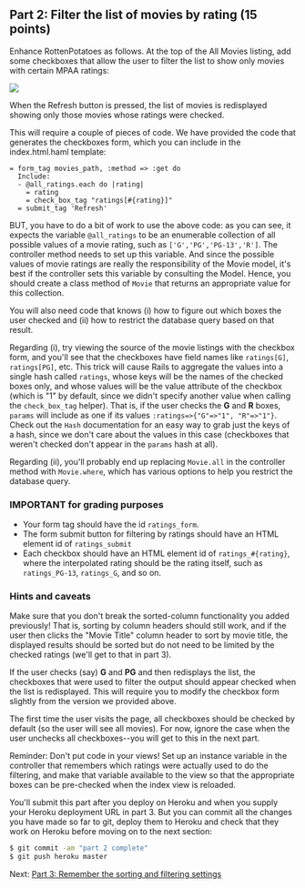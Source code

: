 ## Part 2: Filter the list of movies by rating (15 points)

Enhance RottenPotatoes as follows. At the top of the All Movies listing, add some checkboxes that allow the user to filter the list to show only movies with certain MPAA ratings: 

![](https://github.com/saasbook/hw-rails-intro/blob/master/filter-screenshot.png)

When the Refresh button is pressed, the list of movies is redisplayed showing only those movies whose ratings were checked. 

This will require a couple of pieces of code. We have provided the code that generates the checkboxes form, which you can include in the index.html.haml template: 

```haml
= form_tag movies_path, :method => :get do
  Include:
  - @all_ratings.each do |rating|
    = rating
    = check_box_tag "ratings[#{rating}]"
  = submit_tag 'Refresh'
```

BUT, you have to do a bit of work to use the above code: as you can see, it expects the variable `@all_ratings` to be an enumerable collection of all possible values of a movie rating, such as `['G','PG','PG-13','R']`. The controller method needs to set up this variable. And since the possible values of movie ratings are really the responsibility of the Movie model, it's best if the controller sets this variable by consulting the Model. Hence, you should create a class method of `Movie` that returns an appropriate value for this collection. 

You will also need code that knows (i) how to figure out which boxes the user checked and (ii) how to restrict the database query based on that result.  

Regarding (i), try viewing the source of the movie listings with the checkbox form, and you'll see that the checkboxes have field names like `ratings[G]`, `ratings[PG]`, etc. This trick will cause Rails to aggregate the values into a single hash called `ratings`, whose keys will be the names of the checked boxes only, and whose values will be the value attribute of the checkbox (which is "1" by default, since we didn't specify another value when calling the `check_box_tag` helper). That is, if the user checks the **G** and **R** boxes, `params` will include as one if its values `:ratings=>{"G"=>"1", "R"=>"1"}`. Check out the `Hash` documentation for an easy way to grab just the keys of a hash, since we don't care about the values in this case (checkboxes that weren't checked don't appear in the `params` hash at all).

Regarding (ii), you'll probably end up replacing `Movie.all` in the controller method with `Movie.where`, which has various options to help you restrict the database query. 

### IMPORTANT for grading purposes

* Your form tag should have the id `ratings_form`.
* The form submit button for filtering by ratings should have an HTML
element id of `ratings_submit` 
* Each checkbox should have an HTML element id of `ratings_#{rating}`,
where the interpolated rating should be the rating itself, such as
`ratings_PG-13`, `ratings_G`, and so on.

### Hints and caveats

Make sure that you don't break the sorted-column functionality you added previously! That is, sorting by column headers should still work, and if the user then clicks the "Movie Title" column header to sort by movie title, the displayed results should be sorted but do not need to be limited by the checked ratings (we'll get to that in part 3). 

If the user checks (say) **G** and **PG** and then redisplays the list, the checkboxes that were used to filter the output should appear checked when the list is redisplayed. This will require you to modify the checkbox form slightly from the version we provided above. 

The first time the user visits the page, all checkboxes should be checked by default (so the user will see all movies). For now, ignore the case when the user unchecks all checkboxes--you will get to this in the next part. 

Reminder: Don't put code in your views! Set up an instance variable in the controller that remembers which ratings were actually used to do the filtering, and make that variable available to the view so that the appropriate boxes can be pre-checked when the index view is reloaded. 

You'll submit this part after you deploy on Heroku and when you supply your Heroku deployment URL in part 3.  But you can commit all the changes you have made so far to git, deploy them to Heroku and check that they work on Heroku before moving on to the next section:

```sh
$ git commit -am "part 2 complete"
$ git push heroku master
```

Next: [Part 3: Remember the sorting and filtering settings](part_3.md)
